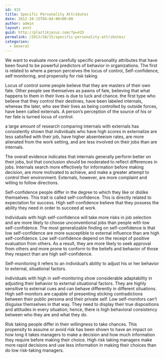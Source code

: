 ```yaml
---
id: 415
title: Specific Personality Attributes
date: 2012-10-15T04:04:00+00:00
author: admin
layout: post
guid: http://plaztikjezuz.com/?p=415
permalink: /2012/10/15/specific-personality-attributes/
categories:
  - General
---
```

We want to evaluate more carefully specific personality attributes that have been found to be powerful predictors of behavior in organizations. The first is related to where a person perceives the locus of control, Self-confidence, self monitoring, and propensity for risk taking.

Locus of control some people believe that they are masters of their own fate. Other people see themselves as pawns of fate, believing that what happens to them in their lives is due to luck and chance. the first type who believe that they control their destinies, have been labeled internals, whereas the later, who see their lives as being controlled by outside forces, have been called externals. A person&#8217;s perception of the source of his or her fate is turned locus of control.
  
a large amount of research comparing internals with externals has consistently shown that individuals who have high scores in externalize are less satisfied with their job, have higher absenteeism rates, are more alienated from the work setting, and are less involved on their jobs than are internals.
  
The overall evidence indicates that internals generally perform better on their jobs, but that conclusion should be moderated to reflect differences in jobs. Internals search more effectively for information before making decision, are more motivated to achieve, and make a greater attempt to control their environment. Externals, however, are more complaint and willing to follow directions.

Self-confidence people differ in the degree to which they like or dislike themselves. This trait is called self-confidence. This is directly related to expectation for success. High self-confidence believe that they possess the ability they need in order to succeed at work.
  
Individuals with high self-confidence will take more risks in job selection and are more likely to choose unconventional jobs than people with low self-confidence. The most generalizable finding on self-confidence is that low self-confidence are more susceptible to external influence than are high self-confidence. Low self-confidence depend on the receipt of positive evaluation from others. As a result, they are more likely to seek approval from others and more prone to conform to the beliefs and behavior of those they respect than are high self-confidence.

Self-monitoring it refers to an individual&#8217;s ability to adjust his or her behavior to external, situational factors.
  
Individuals with high in self-monitoring show considerable adaptability in adjusting their behavior to external situational factors. They are highly sensitive to external cues and can behave differently in different situations. High self-monitors are capable of presenting sticking contradictions between their public persona and their private self. Low self-monitors can&#8217;t disguise themselves in that way. They need to display their true dispositions and attitudes in every situation; hence, there is high behavioral consistency between who they are and what they do.

Risk taking people differ in their willingness to take chances. This propensity to assume or avoid risk has been shown to have an impact on how long it takes managers to make a decision and how much information they require before making their choice. High risk taking managers make more rapid decisions and use less information in making their choices than do low risk-taking managers.